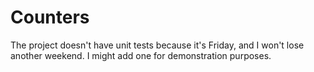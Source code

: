 # Counters

The project doesn't have unit tests because it's Friday, and I won't lose another weekend.
I might add one for demonstration purposes.

